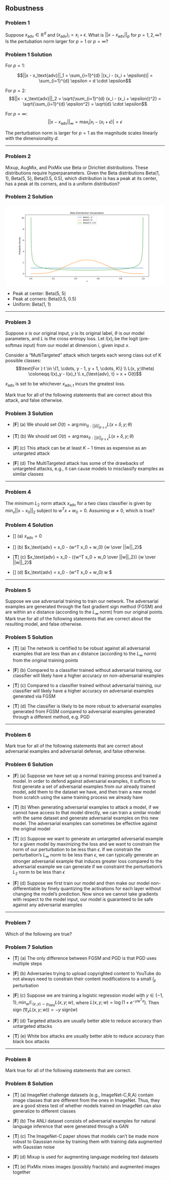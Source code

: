 ## Robustness

### Problem 1
Suppose $x_\text{adv} \in \mathbb{R}^d$ and $(x_\text{adv})_i = x_i + \epsilon$. What is $||x - x_\text{adv}||_p$ for $p = 1, 2, \infty$? Is the pertubation norm larger for $p = 1$ or $p = \infty$?

### Problem 1 Solution
For $p = 1$: 
```math
||x - x_\text{adv}||_1 = \sum_{i=1}^{d} |(x_i - (x_i + \epsilon))| = \sum_{i=1}^{d} \epsilon = d \cdot \epsilon
```

For $p = 2$: $$||x - x_\text{adv}||_2 = \sqrt{\sum_{i=1}^{d} (x_i - (x_i + \epsilon))^2} = \sqrt{\sum_{i=1}^{d} \epsilon^2} = \sqrt{d} \cdot \epsilon$$

For $p = \infty$: $$||x - x_\text{adv}||_\infty = \max_i |x_i - (x_i + \epsilon)| = \epsilon$$

The perturbation norm is larger for $p = 1$ as the magnitude scales linearly with the dimensionality $d$.

---

### Problem 2
Mixup, AugMix, and PixMix use Beta or Dirichlet distributions. These distributions require hyperparameters. Given the Beta distributions Beta(1, 1), Beta(5, 5), Beta(0.5, 0.5), which distribution is has a peak at its center, has a peak at its corners, and is a uniform distribution?

### Problem 2 Solution
![](img/beta%20distribution.png)
- Peak at center: Beta(5, 5)
- Peak at corners: Beta(0.5, 0.5)
- Uniform: Beta(1, 1)

---

### Problem 3
Suppose $x$ is our original input, $y$ is its original label, $\theta$ is our model parameters, and $L$ is the cross entropy loss. Let $l(x)_i$ be the logit (pre-softmax input) from our model at dimension $i$, given input $x$.

Consider a “MultiTargeted” attack which targets each wrong class out of K possible classes:
$$\text{For } t \in \{1, \cdots, y - 1, y + 1, \cdots, K\} \\ L(x, y;\theta) \coloneqq l(x)_y - l(x)_t \\ x_{\text{adv}, t} = x + O(t)$$

$x_\text{adv}$ is set to be whichever $x_{\text{adv}, t}$ incurs the greatest loss.

Mark true for all of the following statements that are correct about this attack, and false otherwise.

### Problem 3 Solution
- [**F**] (a) We should set $O(t) = \arg \min_{\delta:||\delta||_{p \leq \epsilon}} L(x + \delta, y; \theta)$

- [**T**] (b) We should set $O(t) = \arg \max_{\delta:||\delta||_{p \leq \epsilon}} L(x + \delta, y; \theta)$

- [**F**] (c) This attack can be at least $K − 1$ times as expensive as an untargeted attack

- [**F**] (d) The MultiTargeted attack has some of the drawbacks of untargeted attacks, e.g., it can cause models to misclassify examples as similar classes

---

### Problem 4
The minimum $L_2$ norm attack $x_\text{adv}$ for a two class classifier is given by $\min_x ||x - x_0||_2$ subject to $w^T x + w_0 = 0$. Assuming $w \neq 0$, which is true?

### Problem 4 Solution
- [] (a) $x_\text{adv} = 0$

- [] (b) $x_\text{adv} = x_0 - (w^T x_0 + w_0) {w \over ||w||_2}$

- [**T**] (c) $x_\text{adv} = x_0 - ({w^T x_0 + w_0 \over ||w||_2}) {w \over ||w||_2}$

- [] (d) $x_\text{adv} = x_0 - (w^T x_0 + w_0) w $

---

### Problem 5
Suppose we use adversarial training to train our network. The adversarial examples are generated through the fast gradient sign method (FGSM) and are within an $\epsilon$ distance (according to the $L_\infty$ norm) from our original points. Mark true for all of the following statements that are correct about the resulting model, and false otherwise.

### Problem 5 Solution
- [**T**] (a) The network is certified to be robust against all adversarial examples that are less than an $\epsilon$ distance (according to the $L_\infty$ norm) from the original training points

- [**F**] (b) Compared to a classifier trained without adversarial training, our classifier will likely have a higher accuracy on non-adversarial examples

- [**T**] (c) Compared to a classifier trained without adversarial training, our classifier will likely have a higher accuracy on adversarial examples generated via FGSM

- [**T**] (d) The classifier is likely to be more robust to adversarial examples generated from FGSM compared to adversarial examples generated through a different method, e.g. PGD

---

### Problem 6
Mark true for all of the following statements that are correct about adversarial examples and adversarial defense, and false otherwise.

### Problem 6 Solution
- [**F**] (a) Suppose we have set up a normal training process and trained a model. In order to defend against adversarial examples, it suffices to first generate a set of adversarial examples from our already trained model, add them to the dataset we have, and then train a new model from scratch using the same training process we already have

- [**T**] (b) When generating adversarial examples to attack a model, if we cannot have access to that model directly, we can train a similar model with the same dataset and generate adversarial examples on this new model. The adversarial examples can sometimes be effective against the original model

- [**T**] (c) Suppose we want to generate an untargeted adversarial example for a given model by maximizing the loss and we want to constrain the norm of our perturbation to be less than $\epsilon$. If we constrain the perturbation’s $L_\infty$ norm to be less than $\epsilon$, we can typically generate an stronger adversarial example that induces greater loss compared to the adversarial example we can generate if we constraint the perturbation’s $L_2$ norm to be less than $\epsilon$

- [**F**] (d) Suppose we first train our model and then make our model non-differentiable by finely quantizing the activations for each layer without changing the model’s prediction. Now since we cannot take gradients with respect to the model input, our model is guaranteed to be safe against any adversarial examples

---

### Problem 7
Which of the following are true?

### Problem 7 Solution
- [**T**] (a) The only difference between FGSM and PGD is that PGD uses multiple steps

- [**F**] (b) Adversaries trying to upload copyrighted content to YouTube do not always need to constrain their content modifications to a small $l_p$ perturbation

- [**F**] (c) Suppose we are training a logistic regression model with $y \in \{-1, 1\}, \min_w \mathbb{E}_{(x,y) \sim p_\text{data}} L(x, y;w)$, where $L(x, y;w) = \log(1 + e^{-yw^Tx})$. Then sign $(\nabla_x L(x, y;w)) = -y \text{ sign}(w)$

- [**F**] (d) Targeted attacks are usually better able to reduce accuracy than untargeted attacks

- [**T**] (e) White box attacks are usually better able to reduce accuracy than black box
attacks

---

### Problem 8
Mark true for all of the following statements that are correct.

### Problem 8 Solution
- [**T**] (a) ImageNet challenge datasets (e.g., ImageNet-C,R,A) contain image classes that are different from the ones in ImageNet. Thus, they are a good stress test of whether models trained on ImageNet can also generalize to different classes

- [**F**] (b) The ANLI dataset consists of adversarial examples for natural language inference that were generated through a GAN

- [**T**] (c) The ImageNet-C paper shows that models can’t be made more robust to Gaussian noise by training them with training data augmented with Gaussian noise

- [**F**] (d) Mixup is used for augmenting language modeling text datasets

- [**T**] (e) PixMix mixes images (possibly fractals) and augmented images together